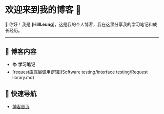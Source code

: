 # 欢迎来到我的博客 🎉

👋 你好！我是 **[HillLeung]**，这是我的个人博客，我在这里分享我的学习笔记和成长经历。

---

## 🌟 博客内容
- 📚 **学习笔记**
- [request库底层调用逻辑](Software testing/Interface testing/Request library.md)


## 🚀 快速导航
- [博客首页](https://lafari.github.io)

